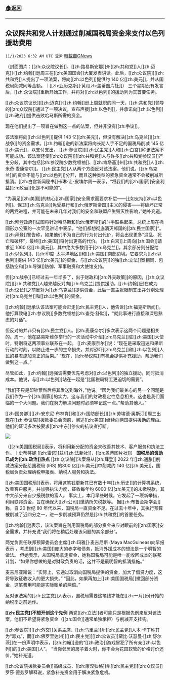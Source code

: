 ###  [:house:返回](README.md)
---


## 众议院共和党人计划通过削减国税局资金来支付以色列援助费用
`11/1/2023 6:32 AM UTC 宝尹` [轉載自GNews](https://gnews.org/articles/1906906)

（封面图片：[[zh:众议院议长]]、[[zh:路易斯安那]]州[[zh:共和党]]人[[zh:迈克]]·[[zh:约翰]]逊周三在[[zh:美国国会]]大厦发表讲话。此后，[[zh:众议院]][[zh:共和党]]人提出了一项法案，将向[[zh:以色列]]提供约 140 亿[[zh:美元]]，并从国税局削减同等金额。｜[[zh:亚历克斯]]·黄/[[zh:盖蒂图片社]]）
三个星期没有发言后，[[zh:众议院]]重新开始工作，并将对[[zh:以色列]]的援助列为其首要任务。

[[zh:众议院议长]][[zh:迈克]]·[[zh:约翰]]逊上周就职的同一天，[[zh:共和党]]领导的[[zh:众议院]]通过了一项决议，宣布声援[[zh:以色列]]，并承诺向[[zh:以色列]][[zh:政府]]提供击败哈马斯所需的资金。

现在他们提出了一项旨在做到这一点的法案，但并非没有[[zh:争议]]。

该法案将向[[zh:以色列]]提供 143 亿[[zh:美元]]，但没有解决[[zh:乌克兰]][[zh:战争]]的资金需求。[[zh:约翰]]逊的新法案将向长期人手不足的国税局削减 145 亿[[zh:美元]]，以支付支出。
[[zh:参议院]][[zh:民主党]]人和[[zh:白宫]]称该法案不可能成功。该法案还使[[zh:众议院]][[zh:共和党]]人与许多[[zh:共和党参议员]]产生分歧，其中包括[[zh:参议院少数党领袖]]、[[zh:肯塔基]]州[[zh:共和党]]人[[zh:米奇·麦康奈尔]]。
[[zh:民主党]]人从两个方面反对该法案。他们说，[[zh:乌克兰]]的资金不能与[[zh:以色列]]分开，而且这种类型的紧急资金通常不会被削减所抵消。[[zh:白宫新闻秘书]]卡琳·让-皮埃尔周一表示，“将我们的[[zh:国家]]安全利益[[zh:政治]]化是不可能的”。

“为满足[[zh:美国]]的核心[[zh:国家]]安全需求而要求补偿——比如支持[[zh:以色列]]、保卫[[zh:乌克兰]]免受暴行和[[zh:俄罗斯帝国]]主义的侵害——将破坏正常的两党进程，并可能在未来几年对我们的安全和联盟产生毁灭性影响，”她补充道。

[[zh:拜登政府]]试图将针对哈马斯和[[zh:俄罗斯]]的斗争联系起来，总统上周在椭圆形办公室的一次罕见讲话中表示，“他们都想彻底消灭邻国的[[zh:民主国家]]”。[[zh:拜登]]警告称，如果他们不为自己的行为付出代价，将会出现更多“混乱、死亡和破坏”，最终[[zh:美国]]将付出更高的代价。
[[zh:白宫]]上周向[[zh:国会]]请求近 1060 亿[[zh:美元]]，其中绝大多数用于[[zh:乌克兰]]，其余部分则分配给[[zh:以色列]]、[[zh:印度-太平洋地区]]和[[zh:美国]]南部边境。它要求为[[zh:以色列]]提供 143 亿[[zh:美元]]的资金，与[[zh:众议院]]的独[[zh:立法]]案相同，包括防空和[[zh:导弹]]防御、军事融资和大使馆支持。

但[[zh:战争]]已经过去一年半多了，出于财政和[[zh:外交政策]]的原因，[[zh:众议院]][[zh:共和党]]人越来越反对向[[zh:乌克兰]]提供援助。[[zh:约翰]]逊在成为[[zh:议长]]之前反对为[[zh:乌克兰]]提供资金，此后一直主张限制支出并分别处理对[[zh:乌克兰]]和[[zh:以色列]]的资金。

[[zh:约翰]]逊承认该法案可能会赶走[[zh:民主党]]人，他告诉[[zh:福克斯新闻]]，他打算致电[[zh:参议院]]多数党领袖[[zh:查克·舒默]]，“就此事进行直接和深思熟虑的对话”。

但反对的并非只有[[zh:民主党]]人。[[zh:麦康奈尔]]多次表示这两个问题是相关的。周一，他在路易斯维尔举行的一次活动中介绍[[zh:乌克兰]]驻[[zh:美国]]大使时，特别将这两项事业联系在一起。
[[zh:麦康奈尔]]说：“现在是采取迅速和果断行动的时刻，以防止进一步的生命损失，并对恐吓[[zh:乌克兰]]和[[zh:以色列]]人民的暴君施加真正的后果。” “现在，[[zh:参议院]]有机会提供补充援助，帮助我们做到这一点。”

尽管如此，[[zh:约翰]]逊强调需要优先考虑对[[zh:以色列]]的独立援助，同时抵消成本。他说，与[[zh:以色列]]站在一起是“比国税局特工更迫切的需要”。

“我们不只是印钞票然后将其发送到海外，”他说。“因为我们最关心的另一个问题是我们作为一个[[zh:国家]]的实力，这与我们的财政稳定性息息相关。这也是我们面临的一个大问题。我们在努力解决问题时必须牢记这一点。”帮助其他人。”

[[zh:国务卿]][[zh:安东尼·布林肯]]和[[zh:国防部长]][[zh:劳埃德·奥斯汀]]周三出现在[[zh:参议院]]拨款委员会面前，阐述[[zh:美国]]继续向两国提供援助的理由。他们的证词多次被要求[[zh:中东]]停火的抗议者打断。

![](https://i.imgur.com/2IxIPuU.jpg)

（[[zh:美国国税局]]表示，将利用新分配的资金来改善其技术、客户服务和执法工作。｜史蒂芬妮·[[zh:雷诺]]兹/[[zh:法新社]]，[[zh:盖蒂图片社]]）
**国税局的资助已成为[[zh:政治]]热点**
[[zh:众议院]]法案将从[[zh:拜登]] 2022 年[[zh:通胀]]削减法案分配给国税局 (IRS) 的800 亿[[zh:美元]]中削减约 140 亿[[zh:美元]]，国税局负责处理纳税申报表、纳税人服务和执法。

[[zh:美国国税局]]表示，将用这笔钱更新其已有数十年[[zh:历史]]的计算机系统，改善客户服务，并加强执法力度，征收每年约 6000 亿[[zh:美元]]的未缴税款，其中大部分来自少报税款的富人。
事实上，本月早些时候，它发起了一项新举措，利用联邦资金，旨在确保大[[zh:公司]]缴纳所欠税款等。
据[[zh:布鲁金斯学会]]称，自 20 世纪 80 年代以来，国税局一直资金不足。在过去十年中，其执行预算被削减了近四分之一，进一步削减预算仍然是[[zh:共和党]]的首要任务。

[[zh:约翰]]逊表示，该法案旨在利用国税局的部分资金来应对眼前的[[zh:国家]]安全需求，并补充说“我们将在稍后处理该问题的其余部分”。

两党负责任联邦预算委员会主席[[zh:玛雅]]·麦吉尼斯 (Maya MacGuineas)向早报表示 ，考虑到[[zh:美国]]庞大的赤字和债务，抵消外援成本的想法是一个明智的做法。
但她表示，从国税局拿走资金，她称国税局可能是唯一能收回成本的联邦计划，“如果你想做的是对财政负责的话，这并不是最明智的抵消措施。”

麦吉尼亚斯说：“实际上，它通过取消向国税局提供的资金，加大了借贷力度，这将导致征收收入的更大损失。” “因此，如果再加上[[zh:美国国税局]]撤回部分资金，这笔费用可能是实际账单的两倍。”

反对该法案的[[zh:民主党]]人表示，国税局需要这笔钱才能在[[zh:一月]]份开始的纳税季之前运作。

**[[zh:民主党]]不想开创这个先例**
两党[[zh:立法]]者可能只是根据先例来反对该法案，他们不希望将紧急资金（[[zh:国会]]通常单独承担）与削减开支挂钩。

[[zh:参议院]][[zh:外交]]关系主席、[[zh:马里兰]]州[[zh:民主党]]人本·卡丁称其为“毒丸”，而[[zh:佛罗里达州]][[zh:民主党]][[zh:众议员]]黛比·沃瑟曼·[[zh:舒尔茨]]在一份声明中表示，[[zh:约翰]]逊的“[[zh:政治]]游戏冒犯了所有亲[[zh:以色列]]的[[zh:美国]]人”。
“当你邻居的房子着火时，你不会为花园软管的价格讨价还价，”她补充道。

[[zh:众议院拨款委员会]]高级成员、[[zh:康涅狄格]]州[[zh:民主党]][[zh:众议员]]罗莎·德劳罗解释说，紧急补充资金用于解决紧急危机。

